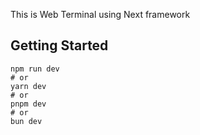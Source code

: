 This is Web Terminal using Next framework

## Getting Started

```shell
npm run dev
# or
yarn dev
# or
pnpm dev
# or
bun dev
```

